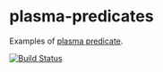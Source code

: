 # plasma-predicates

Examples of [plasma predicate](https://medium.com/plasma-group/plapps-and-predicates-understanding-the-generalized-plasma-architecture-fc171b25741).

[![Build Status](https://travis-ci.org/cryptoeconomicslab/plasma-predicates.svg?branch=master)](https://travis-ci.org/cryptoeconomicslab/plasma-predicates)
